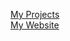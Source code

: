 <a href="https://likarajo.github.io/MyProjects/" target="_blank">My Projects</a>  
<a href="https://sites.google.com/site/likarajo" target="_blank">My Website</a>  
